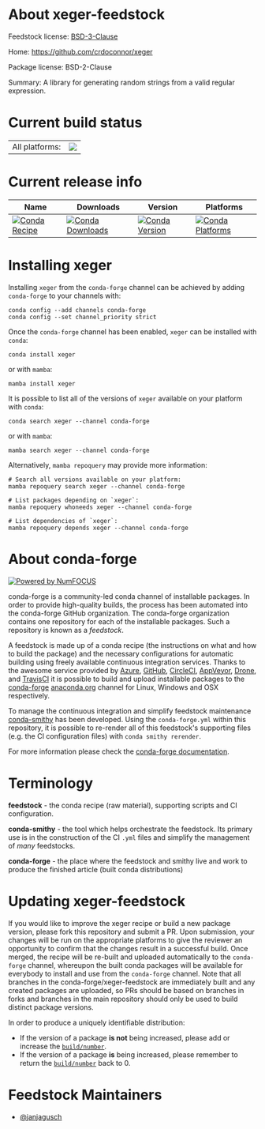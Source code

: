 About xeger-feedstock
=====================

Feedstock license: [BSD-3-Clause](https://github.com/conda-forge/xeger-feedstock/blob/main/LICENSE.txt)

Home: https://github.com/crdoconnor/xeger

Package license: BSD-2-Clause

Summary: A library for generating random strings from a valid regular expression.

Current build status
====================


<table><tr><td>All platforms:</td>
    <td>
      <a href="https://dev.azure.com/conda-forge/feedstock-builds/_build/latest?definitionId=16739&branchName=main">
        <img src="https://dev.azure.com/conda-forge/feedstock-builds/_apis/build/status/xeger-feedstock?branchName=main">
      </a>
    </td>
  </tr>
</table>

Current release info
====================

| Name | Downloads | Version | Platforms |
| --- | --- | --- | --- |
| [![Conda Recipe](https://img.shields.io/badge/recipe-xeger-green.svg)](https://anaconda.org/conda-forge/xeger) | [![Conda Downloads](https://img.shields.io/conda/dn/conda-forge/xeger.svg)](https://anaconda.org/conda-forge/xeger) | [![Conda Version](https://img.shields.io/conda/vn/conda-forge/xeger.svg)](https://anaconda.org/conda-forge/xeger) | [![Conda Platforms](https://img.shields.io/conda/pn/conda-forge/xeger.svg)](https://anaconda.org/conda-forge/xeger) |

Installing xeger
================

Installing `xeger` from the `conda-forge` channel can be achieved by adding `conda-forge` to your channels with:

```
conda config --add channels conda-forge
conda config --set channel_priority strict
```

Once the `conda-forge` channel has been enabled, `xeger` can be installed with `conda`:

```
conda install xeger
```

or with `mamba`:

```
mamba install xeger
```

It is possible to list all of the versions of `xeger` available on your platform with `conda`:

```
conda search xeger --channel conda-forge
```

or with `mamba`:

```
mamba search xeger --channel conda-forge
```

Alternatively, `mamba repoquery` may provide more information:

```
# Search all versions available on your platform:
mamba repoquery search xeger --channel conda-forge

# List packages depending on `xeger`:
mamba repoquery whoneeds xeger --channel conda-forge

# List dependencies of `xeger`:
mamba repoquery depends xeger --channel conda-forge
```


About conda-forge
=================

[![Powered by
NumFOCUS](https://img.shields.io/badge/powered%20by-NumFOCUS-orange.svg?style=flat&colorA=E1523D&colorB=007D8A)](https://numfocus.org)

conda-forge is a community-led conda channel of installable packages.
In order to provide high-quality builds, the process has been automated into the
conda-forge GitHub organization. The conda-forge organization contains one repository
for each of the installable packages. Such a repository is known as a *feedstock*.

A feedstock is made up of a conda recipe (the instructions on what and how to build
the package) and the necessary configurations for automatic building using freely
available continuous integration services. Thanks to the awesome service provided by
[Azure](https://azure.microsoft.com/en-us/services/devops/), [GitHub](https://github.com/),
[CircleCI](https://circleci.com/), [AppVeyor](https://www.appveyor.com/),
[Drone](https://cloud.drone.io/welcome), and [TravisCI](https://travis-ci.com/)
it is possible to build and upload installable packages to the
[conda-forge](https://anaconda.org/conda-forge) [anaconda.org](https://anaconda.org/)
channel for Linux, Windows and OSX respectively.

To manage the continuous integration and simplify feedstock maintenance
[conda-smithy](https://github.com/conda-forge/conda-smithy) has been developed.
Using the ``conda-forge.yml`` within this repository, it is possible to re-render all of
this feedstock's supporting files (e.g. the CI configuration files) with ``conda smithy rerender``.

For more information please check the [conda-forge documentation](https://conda-forge.org/docs/).

Terminology
===========

**feedstock** - the conda recipe (raw material), supporting scripts and CI configuration.

**conda-smithy** - the tool which helps orchestrate the feedstock.
                   Its primary use is in the construction of the CI ``.yml`` files
                   and simplify the management of *many* feedstocks.

**conda-forge** - the place where the feedstock and smithy live and work to
                  produce the finished article (built conda distributions)


Updating xeger-feedstock
========================

If you would like to improve the xeger recipe or build a new
package version, please fork this repository and submit a PR. Upon submission,
your changes will be run on the appropriate platforms to give the reviewer an
opportunity to confirm that the changes result in a successful build. Once
merged, the recipe will be re-built and uploaded automatically to the
`conda-forge` channel, whereupon the built conda packages will be available for
everybody to install and use from the `conda-forge` channel.
Note that all branches in the conda-forge/xeger-feedstock are
immediately built and any created packages are uploaded, so PRs should be based
on branches in forks and branches in the main repository should only be used to
build distinct package versions.

In order to produce a uniquely identifiable distribution:
 * If the version of a package **is not** being increased, please add or increase
   the [``build/number``](https://docs.conda.io/projects/conda-build/en/latest/resources/define-metadata.html#build-number-and-string).
 * If the version of a package **is** being increased, please remember to return
   the [``build/number``](https://docs.conda.io/projects/conda-build/en/latest/resources/define-metadata.html#build-number-and-string)
   back to 0.

Feedstock Maintainers
=====================

* [@janjagusch](https://github.com/janjagusch/)

